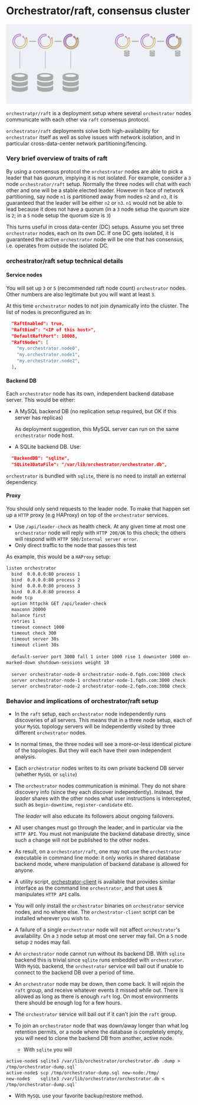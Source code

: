 # Orchestrator/raft, consensus cluster

![orchestrator HA via raft](images/orchestrator-ha--raft.png)

`orchestratpr/raft` is a deployment setup where several `orchestrator` nodes communicate with each other via `raft` consensus protocol.

`orchestrator/raft` deployments solve both high-availability for `orchestrator` itself as well as solve issues with network isolation, and in particular cross-data-center network partitioning/fencing.

### Very brief overview of traits of raft

By using a consensus protocol the `orchestrator` nodes are able to pick a leader that has _quorum_, implying it is not isolated. For example, consider a `3` node `orchestrator/raft` setup. Normally the three nodes will chat with each other and one will be a stable elected leader. However in face of network partitioning, say node `n1` is partitioned away from nodes `n2` and `n3`, it is guaranteed that the leader will be either `n2` or `n3`. `n1` would not be able to lead because it does not have a quorum (in a `3` node setup the quorum size is `2`; in a `5` node setup the quorum size is `3`)

This turns useful in cross data-center (DC) setups. Assume you set three `orchestrator` nodes, each on its own DC. If one DC gets isolated, it is guaranteed the active `orchestrator` node will be one that has consensus, i.e. operates from outside the isolated DC.

### orchestrator/raft setup technical details

#### Service nodes

You will set up `3` or `5` (recommended raft node count) `orchestrator` nodes. Other numbers are also legitimate but you will want at least `3`.

At this time `orchestrator` nodes to not join dynamically into the cluster. The list of nodes is preconfigured as in:

```json
  "RaftEnabled": true,
  "RaftBind": "<IP of this host>",
  "DefaultRaftPort": 10008,
  "RaftNodes": [
    "my.orchestrator.node0",
    "my.orchestrator.node1",
    "my.orchestrator.node2",
  ],
```

#### Backend DB

Each `orchestrator` node has its own, independent backend database server. This would be either:

- A MySQL backend DB (no replication setup required, but OK if this server has replicas)

  As deployment suggestion, this MySQL server can run on the same `orchestrator` node host.

- A SQLite backend DB. Use:
```json
  "BackendDB": "sqlite",
  "SQLite3DataFile": "/var/lib/orchestrator/orchestrator.db",
```

`orchestrator` is bundled with `sqlite`, there is no need to install an external dependency.

#### Proxy

You should only send requests to the leader node. To make that happen set up a `HTTP` proxy (e.g HAProxy) on top of the `orchestrator` services.

- Use `/api/leader-check` as health check. At any given time at most one `orchestrator` node will reply with `HTTP 200/OK` to this check; the others will respond with `HTTP 500/Internal server error`.
- Only direct traffic to the node that passes this test

As example, this would be a `HAProxy` setup:

```
listen orchestrator
  bind  0.0.0.0:80 process 1
  bind  0.0.0.0:80 process 2
  bind  0.0.0.0:80 process 3
  bind  0.0.0.0:80 process 4
  mode tcp
  option httpchk GET /api/leader-check
  maxconn 20000
  balance first
  retries 1
  timeout connect 1000
  timeout check 300
  timeout server 30s
  timeout client 30s

  default-server port 3000 fall 1 inter 1000 rise 1 downinter 1000 on-marked-down shutdown-sessions weight 10

  server orchestrator-node-0 orchestrator-node-0.fqdn.com:3000 check
  server orchestrator-node-1 orchestrator-node-1.fqdn.com:3000 check
  server orchestrator-node-2 orchestrator-node-2.fqdn.com:3000 check
```

### Behavior and implications of orchestrator/raft setup

- In the `raft` setup, each `orchestrator` node independently runs discoveries of all servers. This means that in a three node setup, each of your `MySQL` topology servers will be independently visited by three different `orchestrator` nodes.

- In normal times, the three nodes will see a more-or-less identical picture of the topologies. But they will each have their own independent analysis.

- Each `orchestrator` nodes writes to its own private backend DB server (whether `MySQL` or `sqlite`)

- The `orchestrator` nodes communication is minimal. They do not share discovery info (since they each discover independently). Instead, the _leader_ shares with the other nodes what user instructions is intercepted, such as `begin-downtime`, `register-candidate` etc.

  The _leader_ will also educate its followers about ongoing failovers.

- All user changes must go through the leader, and in particular via the `HTTP API`. You must not manipulate the backend database directly, since such a change will not be published to the other nodes.

- As result, on a `orchestrator/raft`, one may not use the `orchestrator` executable in command line mode: it only works in shared database backend mode, where manipulation of backend database is allowed for anyone.

- A utility script, [orchestrator-client](using-orchestrator-client.md) is available that provides similar interface as the command line `orchestrator`, and that uses & manipulates `HTTP API` calls.

- You will only install the `orchestrator` binaries on `orchestrator` service nodes, and no where else. The `orchestrator-client` script can be installed wherever you wish to.

- A failure of a single `orchestrator` node will not affect `orchestrator`'s availability. On a `3` node setup at most one server may fail. On a `5` node setup `2` nodes may fail.

- An `orchestrator` node cannot run without its backend DB. With `sqlite` backend this is trivial since `sqlite` runs embedded with `orchestrator`. With `MySQL` backend, the `orchestrator` service will bail out if unable to connect to the backend DB over a period of time.

- An `orchestrator` node may be down, then come back. It will rejoin the `raft` group, and receive whatever events it missed while out. There is allowed as long as there is enough `raft` log. On most environments there should be enough log for a few hours.

- The `orchestrator` service will bail out if it can't join the `raft` group.

- To join an `orchestrator` node that was down/away longer than what log retention permits, or a node where the database is completely empty, you will need to clone the backend DB from another, active node.

  - With `sqlite` you will

```
active-node$ sqlite3 /var/lib/orchestrator/orchestrator.db .dump > /tmp/orchestrator-dump.sql`
active-node$ scp /tmp/orchestrator-dump.sql new-node:/tmp/
new-node$    sqlite3 /var/lib/orchestrator/orchestrator.db < /tmp/orchestrator-dump.sql`
```

  - With `MySQL` use your favorite backup/restore method.
